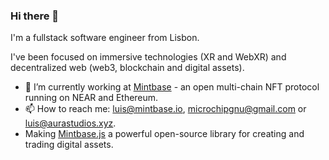 ### Hi there 👋

I'm a fullstack software engineer from Lisbon. 

I've been focused on immersive technologies (XR and WebXR) and decentralized web (web3, blockchain and digital assets).

- 🔭 I’m currently working at [Mintbase](https://github.com/Mintbase/) - an open multi-chain NFT protocol running on NEAR and Ethereum.
- 📫 How to reach me: luis@mintbase.io, microchipgnu@gmail.com or luis@aurastudios.xyz.
- Making [Mintbase.js](https://github.com/Mintbase/mintbase-js) a powerful open-source library for creating and trading digital assets. 

